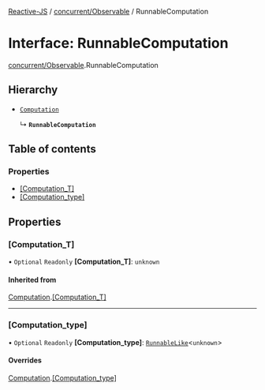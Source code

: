 [Reactive-JS](../README.md) / [concurrent/Observable](../modules/concurrent_Observable.md) / RunnableComputation

# Interface: RunnableComputation

[concurrent/Observable](../modules/concurrent_Observable.md).RunnableComputation

## Hierarchy

- [`Computation`](computations.Computation.md)

  ↳ **`RunnableComputation`**

## Table of contents

### Properties

- [[Computation\_T]](concurrent_Observable.RunnableComputation.md#[computation_t])
- [[Computation\_type]](concurrent_Observable.RunnableComputation.md#[computation_type])

## Properties

### [Computation\_T]

• `Optional` `Readonly` **[Computation\_T]**: `unknown`

#### Inherited from

[Computation](computations.Computation.md).[[Computation_T]](computations.Computation.md#[computation_t])

___

### [Computation\_type]

• `Optional` `Readonly` **[Computation\_type]**: [`RunnableLike`](concurrent.RunnableLike.md)<`unknown`\>

#### Overrides

[Computation](computations.Computation.md).[[Computation_type]](computations.Computation.md#[computation_type])
